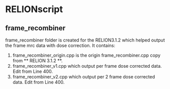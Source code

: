 # RELIONscript

## frame_recombiner
frame_recombiner folder is created for the RELION3.1.2 which helped output the frame mrc data with dose correction. It contains: 
1. frame_recombiner_origin.cpp is the origin frame_recombiner.cpp copy from ** RELION 3.1.2 **.
2. frame_recombiner_v1.cpp which output per frame dose corrected data. Edit from Line 400.
3. frame_recombiner_v2.cpp which output per 2 frame dose corrected data. Edit from Line 400.
